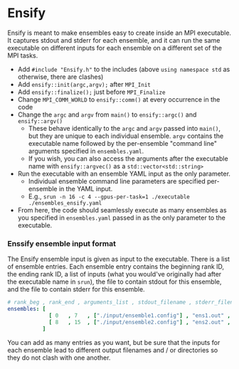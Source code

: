 # Ensify

Ensify is meant to make ensembles easy to create inside an MPI executable. It captures stdout and stderr for each ensemble, and it can run the same executable on different inputs for each ensemble on a different set of the MPI tasks.

* Add `#include "Ensify.h"` to the includes (above `using namespace std` as otherwise, there are clashes)
* Add `ensify::init(argc,argv);` after `MPI_Init`
* Add `ensify::finalize();` just before `MPI_Finalize`
* Change `MPI_COMM_WORLD` to `ensify::comm()` at every occurrence in the code
* Change the `argc` and `argv` from `main()` to `ensify::argc()` and `ensify::argv()`
  - These behave identically to the `argc` and `argv` passed into `main()`, but they are unique to each individual ensemble. `argv` contains the executable name followed by the per-ensemble "command line" arguments specified in `ensembles.yaml`.
  - If you wish, you can also access the arguments after the executable name with `ensify::argvec()` as a `std::vector<std::string>`
* Run the executable with an ensemble YAML input as the only parameter.
  - Individual ensemble command line parameters are specified per-ensemble in the YAML input.
  - E.g., `srun -n 16 -c 4 --gpus-per-task=1 ./executable ./ensembles_ensify.yaml`
* From here, the code should seamlessly execute as many ensembles as you specified in `ensembles.yaml` passed in as the only parameter to the executable.

### Enssify ensemble input format

The Ensify ensemble input is given as input to the executable. There is a list of ensemble entries. Each ensemble entry contains the beginning rank ID, the ending rank ID, a list of inputs (what you would've originally had after the executable name in `srun`), the file to contain stdout for this ensemble, and the file to contain stderr for this ensemble.

```YAML
# rank_beg , rank_end , arguments_list , stdout_filename , stderr_filename
ensembles: [
             [ 0   , 7   , ["./input/ensemble1.config"] , "ens1.out" , "ens1.err" ] , 
             [ 8   , 15  , ["./input/ensemble2.config"] , "ens2.out" , "ens2.err" ] ,
           ]
```

You can add as many entries as you want, but be sure that the inputs for each ensemble lead to different output filenames and / or directories so they do not clash with one another.


